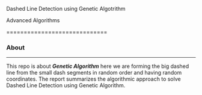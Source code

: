 Dashed Line Detection using Genetic Algotrithm

Advanced Algorithms


=============================



### About ###


-----------------------------


This repo is about ***Genetic Algorithm*** here we are forming the big dashed line from the small dash segments in random order and having random coordinates. The report summarizes the algorithmic approach to solve Dashed Line Detection using Genetic Algorithm. 